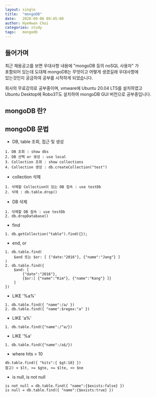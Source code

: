 ```yaml
---
layout: single
title:  "mongoDB"
date:   2020-09-06 09:45:00
author: HyeHwan Choi
categories: study
tags:   mongodb
---
```


## 들어가며
최근 채용공고를 보면 우대사항 내용에 "mongoDB 등의 noSQL 사용자" 가  
포함되어 있는데 도대체 mongoDB는 무엇이고 어떻게 생겼길래 우대사항에  
있는것인지 궁금하여 공부를 시작하게 되었습니다.    

회사의 무료강의로 공부중이며, vmware에 Ubuntu 20.04 LTS를 설치하였고  
Ubuntu Desktop에 Robo3T도 설치하여 mongoDB GUI 버전으로 공부중입니다.    

## mongoDB 란?

## mongoDB 문법    
- DB, table 조회, 접근 및 생성
```
1. DB 조회 : show dbs
2. DB 선택 or 생성 : use local
3. Collection 조회 : show collections
4. Collection 생성 : db.createCollection("test")
```

- collection 삭제
```
1. 삭제할 Collection이 있는 DB 접속 : use testDb
2. 삭제 : db.table.drop()
```

- DB 삭제
```
1. 삭제할 DB 접속 : use testDb
2. db.dropDatabase()
```

- find
```
1. db.getCollection("table").find({});
```

- end, or
```
1. db.table.find(
	$and 또는 $or: [ {"date:"2016"}, {"name":"Jang"} ]
)
2. db.table.find({
	$and: [
    	{"date":"2016"},
        {$or:[ {"name":"Kim"}, {"name":"Kang"} ]}
    ]
})
```

- LIKE '%a%'
```
1. db.table.find({ "name":/a/ })
2. db.table.find({ "name":$regex:"a" })
```

- LIKE 'a%'
```
1. db.table.find({"name":/^a/})
```

- LIKE '%a'
```
1. db.table.find({"name":/a$/})
```

- where hits > 10
```
db.table.find({ "hits":{ $gt:10} })
참고) < $lt, >= $gte, <= $lte, <> $ne
```

- is null, is not null
```
is not null = db.table.find({ "name":{$exists:false} })
is null = db.table.find({ "name":{$exists:true} })
```
